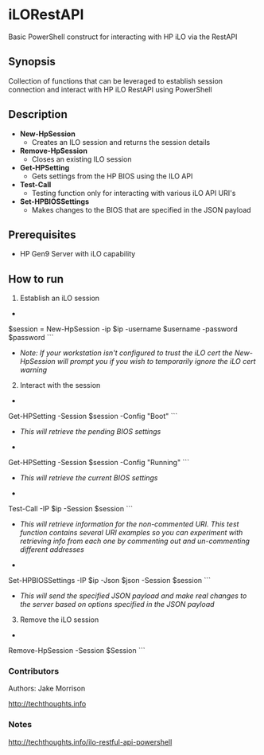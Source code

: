 # iLORestAPI
Basic PowerShell construct for interacting with HP iLO via the RestAPI

## Synopsis

Collection of functions that can be leveraged to establish session connection and interact with HP iLO RestAPI using PowerShell

## Description

* **New-HpSession**
  * Creates an ILO session and returns the session details
* **Remove-HpSession**
  * Closes an existing ILO session
* **Get-HPSetting**
  * Gets settings from the HP BIOS using the ILO API
* **Test-Call**
  * Testing function only for interacting with various iLO API URI's
* **Set-HPBIOSSettings**
  * Makes changes to the BIOS that are specified in the JSON payload

## Prerequisites

* HP Gen9 Server with iLO capability

## How to run

1. Establish an iLO session
  * ```powershell 
 $session = New-HpSession -ip $ip -username $username -password $password ```
   * *Note: If your workstation isn't configured to trust the iLO cert the New-HpSession will prompt you if you wish to temporarily ignore the iLO cert warning*
2. Interact with the session
  * ```powershell 
 Get-HPSetting -Session $session -Config "Boot" ```
   * *This will retrieve the pending BIOS settings*
  * ```powershell 
 Get-HPSetting -Session $session -Config "Running" ```
   * *This will retrieve the current BIOS settings*
  * ```powershell 
 Test-Call -IP $ip -Session $session ```
   * *This will retrieve information for the non-commented URI.  This test function contains several URI examples so you can experiment with retrieving info from   each one by commenting out and un-commenting different addresses*
  * ```powershell 
 Set-HPBIOSSettings -IP $ip -Json $json -Session $session ```
   * *This will send the specified JSON payload and make real changes to the server based on options specified in the JSON payload*
3. Remove the iLO session
  * ```powershell 
 Remove-HpSession -Session $Session ```

### Contributors

Authors: Jake Morrison

http://techthoughts.info

### Notes

http://techthoughts.info/ilo-restful-api-powershell

